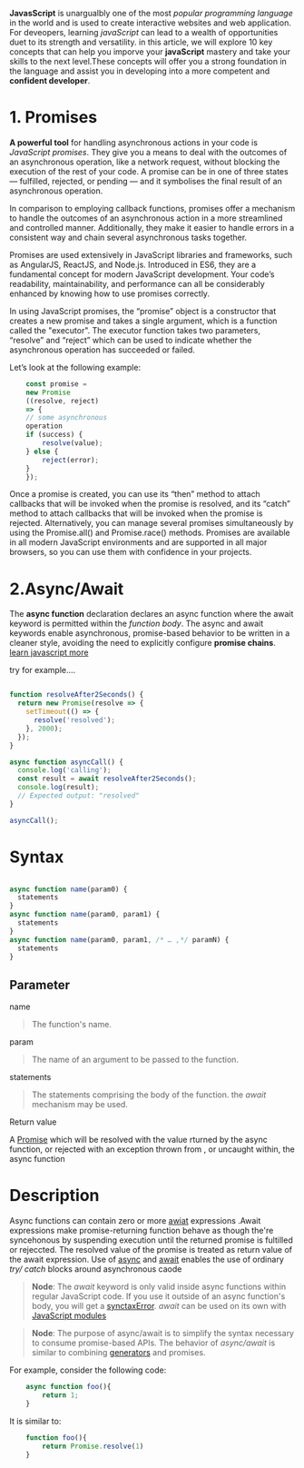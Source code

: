 **JavasScript** is unargualbly one  of the most *popular programming language* in the world and is used to create interactive websites and web application. For deveopers, learning _javaScript_ can lead to a wealth of opportunities duet to its strength and versatility. in this article, we will explore 10 key concepts that can help you imporve your **javaScript** mastery and take your skills to the next level.These concepts will offer you a strong foundation in the language and assist you in developing into a more competent and **confident developer**.

# 1. Promises
**A powerful tool** for handling asynchronous actions in your code is _JavaScript promises_. They give you a means to deal with the outcomes of an asynchronous operation, like a network request, without blocking the execution of the rest of your code. A promise can be in one of three states — fulfilled, rejected, or pending — and it symbolises the final result of an asynchronous operation.

In comparison to employing callback functions, promises offer a mechanism to handle the outcomes of an asynchronous action in a more streamlined and controlled manner. Additionally, they make it easier to handle errors in a consistent way and chain several asynchronous tasks together.


Promises are used extensively in JavaScript libraries and frameworks, such as AngularJS, ReactJS, and Node.js. Introduced in ES6, they are a fundamental concept for modern JavaScript development. Your code’s readability, maintainability, and performance can all be considerably enhanced by knowing how to use promises correctly.


In using JavaScript promises, the “promise” object is a constructor that creates a new promise and takes a single argument, which is a function called the "executor". The executor function takes two parameters, “resolve” and “reject” which can be used to indicate whether the asynchronous operation has succeeded or failed.


Let’s look at the following example:

```javascript
    const promise = 
    new Promise
    ((resolve, reject) 
    => {
    // some asynchronous 
    operation
    if (success) {
        resolve(value);
    } else {
        reject(error);
    }
    });
```

Once a promise is created, you can use its “then” method to attach callbacks that will be invoked when the promise is resolved, and its “catch” method to attach callbacks that will be invoked when the promise is rejected. Alternatively, you can manage several promises simultaneously by using the Promise.all() and Promise.race() methods. Promises are available in all modern JavaScript environments and are supported in all major browsers, so you can use them with confidence in your projects.

# 2.Async/Await

The **async function** declaration declares an async function where the await keyword is permitted within the _function body_. The async and await keywords enable asynchronous, promise-based behavior to be written in a cleaner style, avoiding the need to explicitly configure **promise chains**.
[learn javascript more](https://developer.mozilla.org/en-US/docs/Web/JavaScript/Reference/Statements/async_function)


try for example....

```javascript

function resolveAfter2Seconds() {
  return new Promise(resolve => {
    setTimeout(() => {
      resolve('resolved');
    }, 2000);
  });
}

async function asyncCall() {
  console.log('calling');
  const result = await resolveAfter2Seconds();
  console.log(result);
  // Expected output: "resolved"
}

asyncCall();

```

# Syntax

``` javascript

async function name(param0) {
  statements
}
async function name(param0, param1) {
  statements
}
async function name(param0, param1, /* … ,*/ paramN) {
  statements
}

```

## Parameter
name

 >The function's name.

param

>The name of an argument to be passed to the function.

statements

>The statements comprising the body of the function. the _await_ mechanism may be used.

Return value

A [Promise]() which will be resolved with the value rturned by the async function, or rejected with an exception thrown from , or uncaught within, the async function

# Description

Async functions can contain zero or more [awiat]() expressions .Await expressions make promise-returning function behave as though the're syncehonous by  suspending execution until the returned promise is fultilled or rejeccted. The resolved value of the promise is treated as return value of the await expression. Use of [async]() and [await]() enables the use of ordinary _try/ catch_ blocks around asynchronous caode

>**Node**: The _await_ keyword is only valid inside async functions within regular JavaScript code. If you use it outside of an async function's body, you will get a [synctaxError]().
_await_ can be used on its own with [JavaScript modules]()

>**Node**: The purpose of async/await is to simplify the syntax necessary to consume promise-based APIs. The behavior of _async/await_ is similar to combining [generators]() and promises.


For example, consider the following code:

``` javascript
    async function foo(){
        return 1;
    }
```

It is similar to:

```javascript
    function foo(){
        return Promise.resolve(1)
    }
